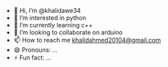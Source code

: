 - 👋 Hi, I’m @khalidawe34
- 👀 I’m interested in python
- 🌱 I’m currently learning c++
- 💞️ I’m looking to collaborate on arduino
- 📫 How to reach me khalidahmed20104@gmail.com
- 😄 Pronouns: ...
- ⚡ Fun fact: ...

<!---
khalidawe34/khalidawe34 is a ✨ special ✨ repository because its `README.md` (this file) appears on your GitHub profile.
You can click the Preview link to take a look at your changes.
--->
